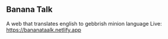 ## Banana Talk
A web that translates english to gebbrish minion language
Live: https://bananataalk.netlify.app
